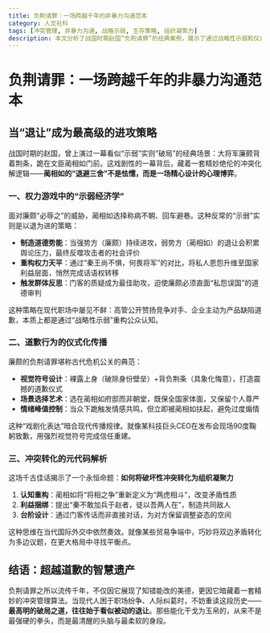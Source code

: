 ```yaml
---
title: 负荆请罪：一场跨越千年的非暴力沟通范本
category: 人文社科
tags: [冲突管理, 非暴力沟通, 战略示弱, 生存策略, 组织凝聚力]
description: 本文分析了战国时期赵国“负荆请罪”的经典案例，展示了通过战略性示弱和仪式化道歉解决冲突的智慧。蔺相如的退让策略制造了道德势能、重构了权力平衡，并触发了群体反思。廉颇的道歉通过视觉符号设计、场景选择艺术及情绪峰值控制，成功实现了危机公关。这种冲突管理方法不仅在古代有效，在现代职场和国际外交中同样适用。结语强调，最高明的破局之道往往始于看似被动的退让。
---
```

# 负荆请罪：一场跨越千年的非暴力沟通范本  

## 当“退让”成为最高级的进攻策略  

战国时期的赵国，曾上演过一幕看似“示弱”实则“破局”的经典场景：大将军廉颇背着荆条，跪在文臣蔺相如门前。这戏剧性的一幕背后，藏着一套精妙绝伦的冲突化解逻辑——**蔺相如的“退避三舍”不是怯懦，而是一场精心设计的心理博弈**。  

### 一、权力游戏中的“示弱经济学”  
面对廉颇“必辱之”的威胁，蔺相如选择称病不朝、回车避巷。这种反常的“示弱”实则是以退为进的策略：  
- **制造道德势能**：当强势方（廉颇）持续进攻，弱势方（蔺相如）的退让会积累舆论压力，最终反噬攻击者的社会评价  
- **重构权力天平**：通过“秦王尚不惧，何畏将军”的对比，将私人恩怨升维至国家利益层面，悄然完成话语权转移  
- **触发群体反思**：门客的质疑成为最佳助攻，迫使廉颇必须直面“私怨误国”的道德审判  

这种策略在现代职场中屡见不鲜：高管公开赞扬竞争对手、企业主动为产品缺陷道歉，本质上都是通过“战略性示弱”重构公众认知。  

### 二、道歉行为的仪式化传播  
廉颇的负荆请罪堪称古代危机公关的典范：  
- **视觉符号设计**：裸露上身（破除身份壁垒）+背负荆条（具象化悔意），打造震撼的道歉仪式  
- **场景选择艺术**：选在蔺相如府邸而非朝堂，既保全国家体面，又保留个人尊严  
- **情绪峰值控制**：当众下跪触发情感共鸣，但立即被蔺相如扶起，避免过度煽情  

这种“戏剧化表达”暗合现代传播规律。就像某科技巨头CEO在发布会现场90度鞠躬致歉，用强烈视觉符号完成信任重建。  

### 三、冲突转化的元代码解析  
这场千古佳话揭示了一个永恒命题：**如何将破坏性冲突转化为组织凝聚力**  
1. **认知重构**：蔺相如将“将相之争”重新定义为“两虎相斗”，改变矛盾性质  
2. **利益捆绑**：提出“秦不敢加兵于赵者，徒以吾两人在”，制造共同敌人  
3. **台阶设计**：通过门客传话而非直接对话，为对方保留调整姿态的空间  

这种思维在当代国际外交中依然奏效。就像某些贸易争端中，巧妙将双边矛盾转化为多边议题，在更大格局中寻找平衡点。  

## 结语：超越道歉的智慧遗产  
负荆请罪之所以流传千年，不仅因它展现了知错能改的美德，更因它暗藏着一套精妙的冲突管理算法。当现代人困于职场纷争、人际纠葛时，不妨重读这段历史——**最高明的破局之道，往往始于看似被动的退让**。那些能化干戈为玉帛的，从来不是最强硬的拳头，而是最清醒的头脑与最柔软的身段。